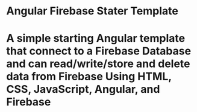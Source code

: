 # Angular Firebase Stater Template


# A simple starting Angular template that connect to a Firebase Database and can read/write/store and delete data from Firebase Using HTML, CSS, JavaScript, Angular, and Firebase
